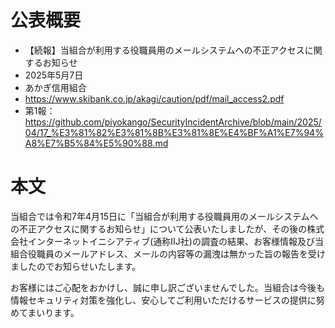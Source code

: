 # 公表概要
- 【続報】当組合が利用する役職員用のメールシステムへの不正アクセスに関するお知らせ
- 2025年5月7日
- あかぎ信用組合
- https://www.skibank.co.jp/akagi/caution/pdf/mail_access2.pdf
- 第1報：https://github.com/piyokango/SecurityIncidentArchive/blob/main/2025/04/17_%E3%81%82%E3%81%8B%E3%81%8E%E4%BF%A1%E7%94%A8%E7%B5%84%E5%90%88.md

# 本文
当組合では令和7年4月15日に「当組合が利用する役職員用のメールシステムへの不正アクセスに関するお知らせ」について公表いたしましたが、その後の株式会社インターネットイニシアティブ(通称IIJ社)の調査の結果、お客様情報及び当組合役職員のメールアドレス、メールの内容等の漏洩は無かった旨の報告を受けましたのでお知らせいたします。

お客様にはご心配をおかけし、誠に申し訳ございませんでした。当組合は今後も情報セキュリティ対策を強化し、安心してご利用いただけるサービスの提供に努めてまいります。

